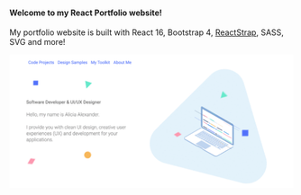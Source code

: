 

<h4>Welcome to my React Portfolio website!</h4>

<p>My portfolio website is built with React 16, Bootstrap 4, <a href="https://reactstrap.github.io/" target="_blank">ReactStrap</a>, SASS, SVG and more!</p>

<img src="src/img/pheader.gif" alt="Portfolio banner header">
